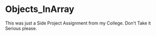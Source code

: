 # Objects_InArray
This was just a Side Project Assignment from my College. Don't Take it Serious please.
